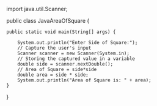 import java.util.Scanner;

public class JavaAreaOfSquare {

	public static void main(String[] args) {

		System.out.println("Enter Side of Square:");
		// Capture the user's input
		Scanner scanner = new Scanner(System.in);
		// Storing the captured value in a variable
		double side = scanner.nextDouble();
		// Area of Square = side*side
		double area = side * side;
		System.out.println("Area of Square is: " + area);
	}
}
